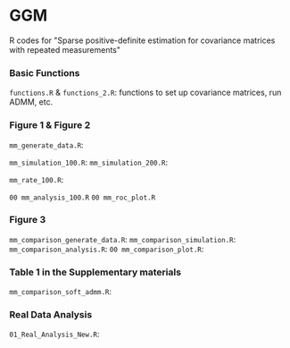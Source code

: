 # GGM
R codes for "Sparse positive-definite estimation for covariance matrices with repeated measurements"

### Basic Functions
`functions.R` & `functions_2.R`: functions to set up covariance matrices, run ADMM, etc.

### Figure 1 & Figure 2

`mm_generate_data.R`:

`mm_simulation_100.R`:
`mm_simulation_200.R`:

`mm_rate_100.R`:

`00 mm_analysis_100.R`
`00 mm_roc_plot.R`

### Figure 3

`mm_comparison_generate_data.R`:
`mm_comparison_simulation.R`:
`mm_comparison_analysis.R`:
`00 mm_comparison_plot.R`:

### Table 1 in the Supplementary materials

`mm_comparison_soft_admm.R`:

### Real Data Analysis 

`01_Real_Analysis_New.R`:
